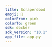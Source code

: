 ```yaml
---
title: Scraperdood
emoji: 🚀
colorFrom: pink
colorTo: green
sdk: docker
sdk_version: "10.1"
app_file: app.py
---
```


